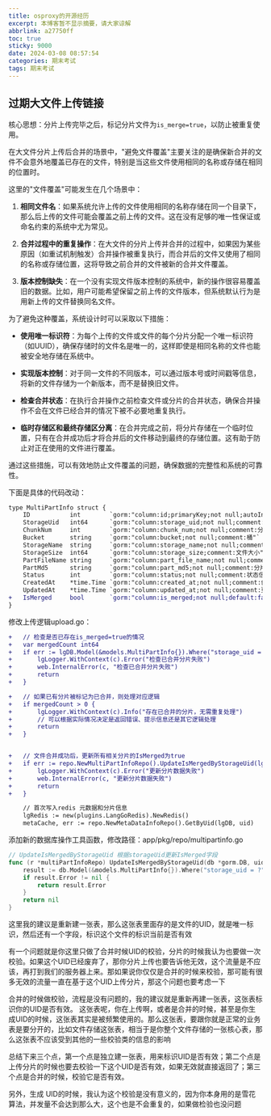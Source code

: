 ```yaml
---
title: osproxy的开源经历
excerpt: 本博客暂不显示摘要，请大家谅解
abbrlink: a27750ff
toc: true
sticky: 9000
date: 2024-03-08 08:57:54
categories: 期末考试
tags: 期末考试
---
```





## 过期大文件上传链接



核心思想：分片上传完毕之后，标记分片文件为`is_merge=true`，以防止被重复使用。

在大文件分片上传后合并的场景中，"避免文件覆盖"主要关注的是确保新合并的文件不会意外地覆盖已存在的文件，特别是当这些文件使用相同的名称或存储在相同的位置时。

这里的"文件覆盖"可能发生在几个场景中：

1. **相同文件名**：如果系统允许上传的文件使用相同的名称存储在同一个目录下，那么后上传的文件可能会覆盖之前上传的文件。这在没有足够的唯一性保证或命名约束的系统中尤为常见。

2. **合并过程中的重复操作**：在大文件的分片上传并合并的过程中，如果因为某些原因（如重试机制触发）合并操作被重复执行，而合并后的文件又使用了相同的名称或存储位置，这将导致之前合并的文件被新的合并文件覆盖。

3. **版本控制缺失**：在一个没有实现文件版本控制的系统中，新的操作很容易覆盖旧的数据。比如，用户可能希望保留之前上传的文件版本，但系统默认行为是用新上传的文件替换同名文件。

为了避免这种覆盖，系统设计时可以采取以下措施：

- **使用唯一标识符**：为每个上传的文件或文件的每个分片分配一个唯一标识符（如UUID），确保存储时的文件名是唯一的，这样即使是相同名称的文件也能被安全地存储在系统中。

- **实现版本控制**：对于同一文件的不同版本，可以通过版本号或时间戳等信息，将新的文件存储为一个新版本，而不是替换旧文件。

- **检查合并状态**：在执行合并操作之前检查文件或分片的合并状态，确保合并操作不会在文件已经合并的情况下被不必要地重复执行。

- **临时存储区和最终存储区分离**：在合并完成之前，将分片存储在一个临时位置，只有在合并成功后才将合并后的文件移动到最终的存储位置。这有助于防止对正在使用的文件进行覆盖。

通过这些措施，可以有效地防止文件覆盖的问题，确保数据的完整性和系统的可靠性。

下面是具体的代码改动：

```diff
type MultiPartInfo struct {
	ID           int        `gorm:"column:id;primaryKey;not null;autoIncrement;comment:自增ID"`
	StorageUid   int64      `gorm:"column:storage_uid;not null;comment:存储UID"`
	ChunkNum     int        `gorm:"column:chunk_num;not null;comment:分片序号"`
	Bucket       string     `gorm:"column:bucket;not null;comment:桶"`
	StorageName  string     `gorm:"column:storage_name;not null;comment:存储名称"`
	StorageSize  int64      `gorm:"column:storage_size;comment:文件大小"`
	PartFileName string     `gorm:"column:part_file_name;not null;comment:分片文件名称"`
	PartMd5      string     `gorm:"column:part_md5;not null;comment:分片md5"`
	Status       int        `gorm:"column:status;not null;comment:状态信息"`
	CreatedAt    *time.Time `gorm:"column:created_at;not null;comment:创建时间"`
	UpdatedAt    *time.Time `gorm:"column:updated_at;not null;comment:更新时间"`
+	IsMerged     bool       `gorm:"column:is_merged;not null;default:false;comment:是否已合并"`
}
```

修改上传逻辑upload.go：

```diff
+	// 检查是否已存在is_merged=true的情况
+	var mergedCount int64
+	if err := lgDB.Model(&models.MultiPartInfo{}).Where("storage_uid = ? AND is_merged = ?", uid, true).Count(&mergedCount).Error; err != nil {
+		lgLogger.WithContext(c).Error("检查已合并分片失败")
+		web.InternalError(c, "检查已合并分片失败")
+		return
+	}

+	// 如果已有分片被标记为已合并，则处理对应逻辑
+	if mergedCount > 0 {
+		lgLogger.WithContext(c).Info("存在已合并的分片，无需重复处理")
+		// 可以根据实际情况决定是返回错误、提示信息还是其它逻辑处理
+		return
+	}


+	// 文件合并成功后，更新所有相关分片的IsMerged为true
+	if err := repo.NewMultiPartInfoRepo().UpdateIsMergedByStorageUid(lgDB, uid, true); err != nil {
+		lgLogger.WithContext(c).Error("更新分片数据失败")
+		web.InternalError(c, "更新分片数据失败")
+		return
+	}

	// 首次写入redis 元数据和分片信息
	lgRedis := new(plugins.LangGoRedis).NewRedis()
	metaCache, err := repo.NewMetaDataInfoRepo().GetByUid(lgDB, uid)
```

添加新的数据库操作工具函数，修改路径：app/pkg/repo/multipartinfo.go

```go
// UpdateIsMergedByStorageUid 根据storageUid更新IsMerged字段
func (r *multiPartInfoRepo) UpdateIsMergedByStorageUid(db *gorm.DB, uid int64, b bool) error {
	result := db.Model(&models.MultiPartInfo{}).Where("storage_uid = ?", uid).Update("is_merged", b)
	if result.Error != nil {
		return result.Error
	}
	return nil
}
```

这里我的建议是重新建一张表，那么这张表里面存的是文件的UID，就是唯一标识，然后还有一个字段，标识这个文件的标识当前是否有效

有一个问题就是你这里只做了合并时候UID的校验，分片的时候我认为也要做一次校验。如果这个UID已经废弃了，那你分片上传也要告诉他无效，这个流量是不应该，再打到我们的服务器上来。那如果说你仅仅是合并的时候来校验，那可能有很多无效的流量一直在基于这个UID上传分片，那这个问题也要考虑一下

合并的时候做校验，流程是没有问题的，我的建议就是重新再建一张表，这张表标识你的UID是否有效。
这张表呢，你在上传啊，或者是合并的时候，甚至是你生成UID的时候，这张表其实是被频繁使用的。那么这张表，要跟你就是正常的业务表是要分开的，比如文件存储这张表，相当于是你整个文件存储的一张核心表，那么这张表不应该受到其他的一些校验类的信息的影响

总结下来三个点，第一个点是独立建一张表，用来标识UID是否有效；第二个点是上传分片的时候也要去校验一下这个UID是否有效，如果无效就直接返回了；第三个点是合并的时候，校验它是否有效。


另外，生成 UID的时候，我认为这个校验是没有意义的，因为你本身用的是雪花算法，并发量不会达到那么大，这个也是不会重复的，如果做检验也没问题